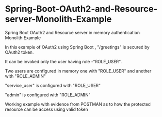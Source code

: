 # Spring-Boot-OAuth2-and-Resource-server-Monolith-Example

Spring Boot OAuth2 and Resource server in memory authentication Monolith Example

In this example of OAuth2 using Spring Boot , "/greetings" is secured by OAuth2 token.

It can be invoked only the user having role -"ROLE_USER".

Two users are configured in memory one with "ROLE_USER" and another with "ROLE_ADMIN"

"service_user" is configured with "ROLE_USER"

"admin" is configured with "ROLE_ADMIN"

Working example with evidence from POSTMAN as to how the protected resource can be access using valid token


